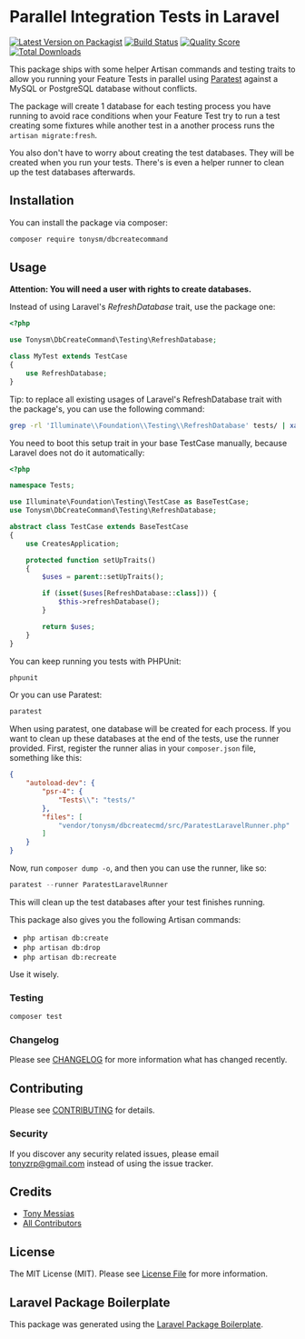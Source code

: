 # Parallel Integration Tests in Laravel

[![Latest Version on Packagist](https://img.shields.io/packagist/v/tonysm/dbcreatecmd.svg?style=flat-square)](https://packagist.org/packages/tonysm/dbcreatecmd)
[![Build Status](https://img.shields.io/travis/tonysm/dbcreatecmd/master.svg?style=flat-square)](https://travis-ci.org/tonysm/dbcreatecmd)
[![Quality Score](https://img.shields.io/scrutinizer/g/tonysm/dbcreatecmd.svg?style=flat-square)](https://scrutinizer-ci.com/g/tonysm/dbcreatecmd)
[![Total Downloads](https://img.shields.io/packagist/dt/tonysm/dbcreatecmd.svg?style=flat-square)](https://packagist.org/packages/tonysm/dbcreatecmd)

This package ships with some helper Artisan commands and testing traits to allow you running your Feature Tests in parallel using [Paratest](https://github.com/paratestphp/paratest) against a MySQL or PostgreSQL database without conflicts.

The package will create 1 database for each testing process you have running to avoid race conditions when your Feature Test try to run a test creating some fixtures while another test in a another process runs the `artisan migrate:fresh`.

You also don't have to worry about creating the test databases. They will be created when you run your tests. There's is even a helper runner to clean up the test databases afterwards.

## Installation

You can install the package via composer:

```bash
composer require tonysm/dbcreatecommand
```

## Usage

**Attention: You will need a user with rights to create databases.**

Instead of using Laravel's _RefreshDatabase_ trait, use the package one:

```php
<?php

use Tonysm\DbCreateCommand\Testing\RefreshDatabase;

class MyTest extends TestCase
{
    use RefreshDatabase;
}
```

Tip: to replace all existing usages of Laravel's RefreshDatabase trait with the package's, you can use the following command:

```bash
grep -rl 'Illuminate\\Foundation\\Testing\\RefreshDatabase' tests/ | xargs sed -i 's/Illuminate\\Foundation\\Testing\\RefreshDatabase/Tonysm\\DbCreateCommand\\Testing\\RefreshDatabase/g'
```

You need to boot this setup trait in your base TestCase manually, because Laravel does not do it automatically:

```php
<?php

namespace Tests;

use Illuminate\Foundation\Testing\TestCase as BaseTestCase;
use Tonysm\DbCreateCommand\Testing\RefreshDatabase;

abstract class TestCase extends BaseTestCase
{
    use CreatesApplication;

    protected function setUpTraits()
    {
        $uses = parent::setUpTraits();

        if (isset($uses[RefreshDatabase::class])) {
            $this->refreshDatabase();
        }

        return $uses;
    }
}
```

You can keep running you tests with PHPUnit:

``` php
phpunit
```

Or you can use Paratest:

``` php
paratest
```

When using paratest, one database will be created for each process. If you want to clean up these databases at the end of the tests, use the runner provided. First, register the runner alias in your `composer.json` file, something like this:

```json
{
    "autoload-dev": {
        "psr-4": {
            "Tests\\": "tests/"
        },
        "files": [
            "vendor/tonysm/dbcreatecmd/src/ParatestLaravelRunner.php"
        ]
    }
}
```

Now, run `composer dump -o`, and then you can use the runner, like so:

```php
paratest --runner ParatestLaravelRunner
```

This will clean up the test databases after your test finishes running.

This package also gives you the following Artisan commands:

- `php artisan db:create`
- `php artisan db:drop`
- `php artisan db:recreate`

Use it wisely.

### Testing

``` bash
composer test
```

### Changelog

Please see [CHANGELOG](CHANGELOG.md) for more information what has changed recently.

## Contributing

Please see [CONTRIBUTING](CONTRIBUTING.md) for details.

### Security

If you discover any security related issues, please email tonyzrp@gmail.com instead of using the issue tracker.

## Credits

- [Tony Messias](https://github.com/tonysm)
- [All Contributors](../../contributors)

## License

The MIT License (MIT). Please see [License File](LICENSE.md) for more information.

## Laravel Package Boilerplate

This package was generated using the [Laravel Package Boilerplate](https://laravelpackageboilerplate.com).
